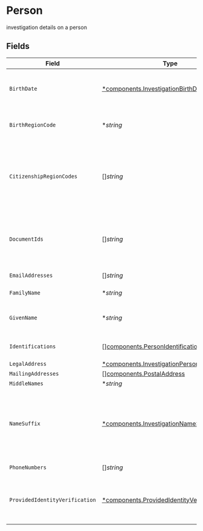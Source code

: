 # Person

investigation details on a person


## Fields

| Field                                                                                                                                                                                                                            | Type                                                                                                                                                                                                                             | Required                                                                                                                                                                                                                         | Description                                                                                                                                                                                                                      | Example                                                                                                                                                                                                                          |
| -------------------------------------------------------------------------------------------------------------------------------------------------------------------------------------------------------------------------------- | -------------------------------------------------------------------------------------------------------------------------------------------------------------------------------------------------------------------------------- | -------------------------------------------------------------------------------------------------------------------------------------------------------------------------------------------------------------------------------- | -------------------------------------------------------------------------------------------------------------------------------------------------------------------------------------------------------------------------------- | -------------------------------------------------------------------------------------------------------------------------------------------------------------------------------------------------------------------------------- |
| `BirthDate`                                                                                                                                                                                                                      | [*components.InvestigationBirthDate](../../models/components/investigationbirthdate.md)                                                                                                                                          | :heavy_minus_sign:                                                                                                                                                                                                               | The legal day, month, and year of birth for a natural person Must be formatted as an ISO-8601 YYYY-MM-DD                                                                                                                         | {<br/>"day": 30,<br/>"month": 9,<br/>"year": 2023<br/>}                                                                                                                                                                          |
| `BirthRegionCode`                                                                                                                                                                                                                | **string*                                                                                                                                                                                                                        | :heavy_minus_sign:                                                                                                                                                                                                               | Two character region code, complies with https://cldr.unicode.org/index Example values: "US", "CA"                                                                                                                               | US                                                                                                                                                                                                                               |
| `CitizenshipRegionCodes`                                                                                                                                                                                                         | []*string*                                                                                                                                                                                                                       | :heavy_minus_sign:                                                                                                                                                                                                               | The countries where a natural person retains citizenship; This is used for tax (treaty) and country block list considerations Two character region code, complies with https://cldr.unicode.org/index Example values: "US", "CA" | US                                                                                                                                                                                                                               |
| `DocumentIds`                                                                                                                                                                                                                    | []*string*                                                                                                                                                                                                                       | :heavy_minus_sign:                                                                                                                                                                                                               | Conditional: document_ids must be provided by the correspondent if InvestigationRequestScope = PERFORMED_BY_APEX and citizenship_country is not USA                                                                              | 0f01ae1f-d24c-4171-8f3f-c0b820bf3044                                                                                                                                                                                             |
| `EmailAddresses`                                                                                                                                                                                                                 | []*string*                                                                                                                                                                                                                       | :heavy_minus_sign:                                                                                                                                                                                                               | Email addresses indicated for account communications                                                                                                                                                                             | jdough@domain.com                                                                                                                                                                                                                |
| `FamilyName`                                                                                                                                                                                                                     | **string*                                                                                                                                                                                                                        | :heavy_minus_sign:                                                                                                                                                                                                               | Family name of a natural person                                                                                                                                                                                                  | Dough                                                                                                                                                                                                                            |
| `GivenName`                                                                                                                                                                                                                      | **string*                                                                                                                                                                                                                        | :heavy_minus_sign:                                                                                                                                                                                                               | The given name of a natural person; Conventionally known as 'first name' in most English-speaking countries                                                                                                                      | John                                                                                                                                                                                                                             |
| `Identifications`                                                                                                                                                                                                                | [][components.PersonIdentification](../../models/components/personidentification.md)                                                                                                                                             | :heavy_minus_sign:                                                                                                                                                                                                               | Identification details including id value, and type (e.g. ssn)                                                                                                                                                                   |                                                                                                                                                                                                                                  |
| `LegalAddress`                                                                                                                                                                                                                   | [*components.InvestigationPersonLegalAddress](../../models/components/investigationpersonlegaladdress.md)                                                                                                                        | :heavy_minus_sign:                                                                                                                                                                                                               | legal address                                                                                                                                                                                                                    |                                                                                                                                                                                                                                  |
| `MailingAddresses`                                                                                                                                                                                                               | [][components.PostalAddress](../../models/components/postaladdress.md)                                                                                                                                                           | :heavy_minus_sign:                                                                                                                                                                                                               | mailing address                                                                                                                                                                                                                  |                                                                                                                                                                                                                                  |
| `MiddleNames`                                                                                                                                                                                                                    | **string*                                                                                                                                                                                                                        | :heavy_minus_sign:                                                                                                                                                                                                               | Middle names                                                                                                                                                                                                                     | Jacob                                                                                                                                                                                                                            |
| `NameSuffix`                                                                                                                                                                                                                     | [*components.InvestigationNameSuffix](../../models/components/investigationnamesuffix.md)                                                                                                                                        | :heavy_minus_sign:                                                                                                                                                                                                               | The name suffix for individuals, one of:<br/>- `NAME_SUFFIX_UNSPECIFIED` - Default/Null value.<br/>- `SR` - Senior.<br/>- `JR` - Junior.<br/>- `III` - The third.<br/>- `IV` - The fourth.<br/>- `V` - The fifth.                | JR                                                                                                                                                                                                                               |
| `PhoneNumbers`                                                                                                                                                                                                                   | []*string*                                                                                                                                                                                                                       | :heavy_minus_sign:                                                                                                                                                                                                               | phone numbers related to this person                                                                                                                                                                                             | 214-765-1010                                                                                                                                                                                                                     |
| `ProvidedIdentityVerification`                                                                                                                                                                                                   | [*components.ProvidedIdentityVerification](../../models/components/providedidentityverification.md)                                                                                                                              | :heavy_minus_sign:                                                                                                                                                                                                               | Conditional: Identity Verification results must be provided by the correspondent if InvestigationRequestScope = PROVIDED_BY_CLIENT                                                                                               |                                                                                                                                                                                                                                  |